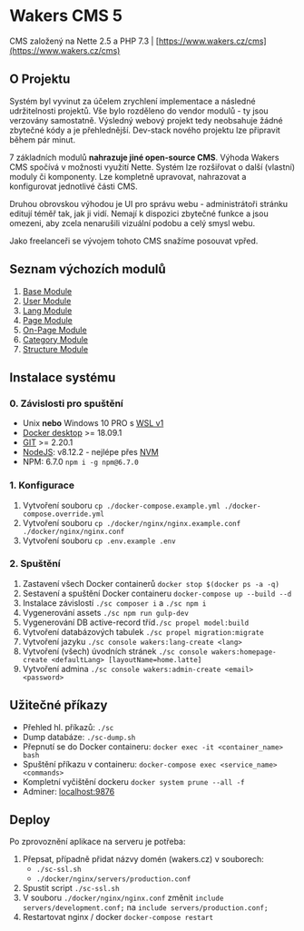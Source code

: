 # Wakers CMS 5

CMS založený na Nette 2.5 a PHP 7.3 | [https://www.wakers.cz/cms](https://www.wakers.cz/cms)

## O Projektu
Systém byl vyvinut za účelem zrychlení implementace a následné udržitelnosti projektů. Vše bylo
rozděleno do vendor modulů - ty jsou verzovány samostatně. Výsledný webový projekt tedy neobsahuje žádné
zbytečné kódy a je přehlednější. Dev-stack nového projektu lze připravit během pár minut.

7 základních modulů  **nahrazuje jiné open-source CMS**. Výhoda Wakers CMS spočívá v možnosti využití 
Nette. Systém lze rozšiřovat o další (vlastní) moduly či komponenty. Lze kompletně upravovat, nahrazovat
a konfigurovat jednotlivé části CMS. 

Druhou obrovskou výhodou je UI pro správu webu - administrátoři stránku editují téměř tak, jak ji vidí. 
Nemají k dispozici zbytečné funkce a jsou omezeni, aby zcela nenarušili vizuální podobu a celý smysl webu.

Jako freelanceři se vývojem tohoto CMS snažíme posouvat vpřed. 

## Seznam výchozích modulů
1. [Base Module](http://www.github.com/wakerscz/cms-base-module)
1. [User Module](http://www.github.com/wakerscz/cms-user-module)
1. [Lang Module](http://www.github.com/wakerscz/cms-lang-module)
1. [Page Module](http://www.github.com/wakerscz/cms-page-module)
1. [On-Page Module](http://www.github.com/wakerscz/cms-onpage-module)
1. [Category Module](http://www.github.com/wakerscz/cms-category-module)
1. [Structure Module](http://www.github.com/wakerscz/cms-structure-module)

## Instalace systému

### 0. Závislosti pro spuštění
- Unix **nebo** Windows 10 PRO s [WSL v1](https://nickjanetakis.com/blog/setting-up-docker-for-windows-and-wsl-to-work-flawlessly) 
- [Docker desktop](https://www.docker.com/products/docker-desktop) >= 18.09.1
- [GIT](https://git-scm.com/downloads) >= 2.20.1
- [NodeJS](https://nodejs.org/en/download/): v8.12.2 - nejlépe přes [NVM](https://github.com/nvm-sh/nvm)
- NPM: 6.7.0 `npm i -g npm@6.7.0`

### 1. Konfigurace
1. Vytvoření souboru `cp ./docker-compose.example.yml ./docker-compose.override.yml`
1. Vytvoření souboru `cp ./docker/nginx/nginx.example.conf ./docker/nginx/nginx.conf`
1. Vytvoření souboru `cp .env.example .env`

### 2. Spuštění
1. Zastavení všech Docker containerů `docker stop $(docker ps -a -q)`
1. Sestavení a spuštění Docker containeru `docker-compose up --build --d`
1. Instalace závislostí `./sc composer i` a `./sc npm i`
1. Vygenerování assets `./sc npm run gulp-dev`
1. Vygenerování DB active-record tříd`./sc propel model:build`
1. Vytvoření databázových tabulek `./sc propel migration:migrate`
1. Vytvoření jazyku `./sc console wakers:lang-create <lang>`
1. Vytvoření (všech) úvodních stránek `./sc console wakers:homepage-create <defaultLang> [layoutName=home.latte]`
1. Vytvoření admina `./sc console wakers:admin-create <email> <password>`

## Užitečné příkazy
- Přehled hl. příkazů: `./sc`
- Dump databáze: `./sc-dump.sh`
- Přepnutí se do Docker containeru: `docker exec -it <container_name> bash`
- Spuštění příkazu v containeru: `docker-compose exec <service_name> <commands>`
- Kompletní vyčištění dockeru `docker system prune --all -f`
- Adminer: [localhost:9876](http://localhost:9876)

## Deploy
Po zprovoznění aplikace na serveru je potřeba:

1. Přepsat, případně přidat názvy domén (wakers.cz) v souborech:
    - `./sc-ssl.sh`
    - `./docker/nginx/servers/production.conf`
2. Spustit script `./sc-ssl.sh`
3. V souboru `./docker/nginx/nginx.conf` změnit `include servers/development.conf;`  na `include servers/production.conf;`
4. Restartovat nginx / docker `docker-compose restart`
